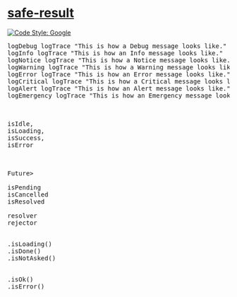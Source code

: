 # [safe-result](#)

[![Code Style: Google](https://img.shields.io/badge/code%20style-google-blueviolet.svg)](https://github.com/google/gts)


<pre>
logDebug logTrace "This is how a Debug message looks like."
logInfo logTrace "This is how an Info message looks like." 
logNotice logTrace "This is how a Notice message looks like."
logWarning logTrace "This is how a Warning message looks like."
logError logTrace "This is how an Error message looks like."
logCritical logTrace "This is how a Critical message looks like."
logAlert logTrace "This is how an Alert message looks like."
logEmergency logTrace "This is how an Emergency message looks like."



isIdle, 
isLoading, 
isSuccess,
isError



Future<Result<Ok, Error>>

isPending
isCancelled
isResolved

resolver
rejector


.isLoading()
.isDone()
.isNotAsked()


.isOk()
.isError()
